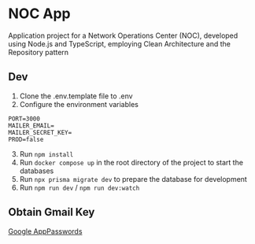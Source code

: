 # NOC App

Application project for a Network Operations Center (NOC), developed using Node.js and TypeScript, employing Clean Architecture and the Repository pattern

## Dev

1. Clone the .env.template file to .env
2. Configure the environment variables

```
PORT=3000
MAILER_EMAIL=
MAILER_SECRET_KEY=
PROD=false
```

3. Run `npm install`
4. Run `docker compose up` in the root directory of the project to start the databases
5. Run `npx prisma migrate dev` to prepare the database for development
6. Run `npm run dev` / `npm run dev:watch`

## Obtain Gmail Key

[Google AppPasswords](https://myaccount.google.com/u/0/apppasswords)
